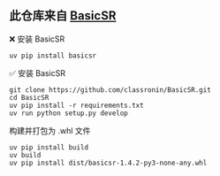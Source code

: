 
此仓库来自 [BasicSR](https://github.com/XPixelGroup/BasicSR)
---
❌ 安装 BasicSR 
```
uv pip install basicsr 
```



✅ 安装 BasicSR 
```
git clone https://github.com/classronin/BasicSR.git
cd BasicSR
uv pip install -r requirements.txt
uv run python setup.py develop
```

构建并打包为 .whl 文件
```
uv pip install build
uv build
uv pip install dist/basicsr-1.4.2-py3-none-any.whl
```


